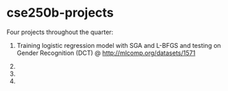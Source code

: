 cse250b-projects
================
Four projects throughout the quarter:

1. Training logistic regression model with SGA and L-BFGS and testing on
Gender Recognition (DCT) @ http://mlcomp.org/datasets/1571

2.

3.

4.
	
  

   
